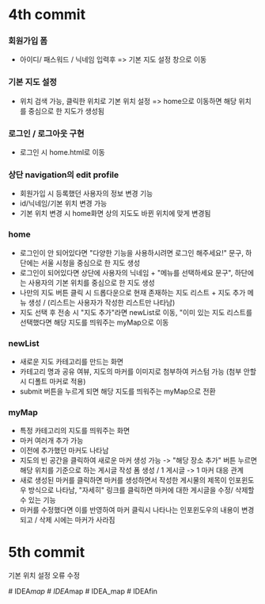 # 4th commit


### 회원가입 폼
- 아이디/ 패스워드 / 닉네임 입력후 => 기본 지도 설정 창으로 이동

### 기본 지도 설정
- 위치 검색 가능, 클릭한 위치로 기본 위치 설정 => home으로 이동하면 해당 위치를 중심으로 한 지도가 생성됨 

### 로그인 / 로그아웃 구현
- 로그인 시 home.html로 이동

### 상단 navigation의 edit profile
- 회원가입 시 등록했던 사용자의 정보 변경 기능 
- id/닉네임/기본 위치 변경 가능
- 기본 위치 변경 시 home화면 상의 지도도 바뀐 위치에 맞게 변경됨
 
### home
- 로그인이 안 되어있다면 "다양한 기능을 사용하시려면 로그인 해주세요!" 문구, 하단에는 서울 시청을 중심으로 한 지도 생성  
- 로그인이 되어있다면 상단에 사용자의 닉네임 + "메뉴를 선택하세요 문구", 하단에는 사용자의 기본 위치를 중심으로 한 지도 생성
- 나만의 지도 버튼 클릭 시 드롭다운으로 현재 존재하는 지도 리스트 + 지도 추가 메뉴 생성 / (리스트는 사용자가 작성한 리스트만 나타남) 
- 지도 선택 후 전송 시 "지도 추가"라면 newList로 이동, "이미 있는 지도 리스트를 선택했다면 해당 지도를 띄워주는 myMap으로 이동

### newList
- 새로운 지도 카테고리를 만드는 화면
- 카테고리 명과 공유 여뷰, 지도의 마커를 이미지로 첨부하여 커스텀 가능 (첨부 안할 시 디폴트 마커로 적용)
- submit 버튼을 누르게 되면 해당 지도를 띄워주는 myMap으로 전환

### myMap
- 특정 카테고리의 지도를 띄워주는 화면
- 마커 여러개 추가 가능
- 이전에 추가했던 마커도 나타남
- 지도의 빈 공간을 클릭하여 새로운 마커 생성 가능 -> "해당 장소 추가" 버튼 누르면 해당 위치를 기준으로 하는 게시글 작성 폼 생성 / 1 게시글 -> 1 마커 대응 관계
- 새로 생성된 마커를 클릭하면 마커를 생성하면서 작성한 게시물의 제목이 인포윈도우 방식으로 나타남, "자세히" 링크를 클릭하면 마커에 대한 게시글을 수정/ 삭제할 수 있는 기능
- 마커를 수정했다면 이를 반영하여 마커 클릭시 나타나는 인포윈도우의 내용이 변경되고 / 삭제 시에는 마커가 사라짐 

# 5th commit

기본 위치 설정 오류 수정


#   I D E A _ m a p  
 #   I D E A _ m a p  
 #   I D E A _ m a p  
 # IDEAfin
